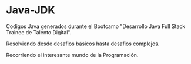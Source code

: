 # Java-JDK
Codigos Java generados durante el Bootcamp "Desarrollo Java Full Stack Trainee de Talento Digital".

Resolviendo desde desafios básicos hasta desafios complejos.

Recorriendo el interesante mundo de la Programación.
